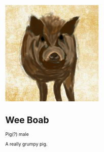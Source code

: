 ![Illustration of Wee Boab](../images/Wee%20Boab.png)

# Wee Boab

Pig(?) male


A really grumpy pig.
